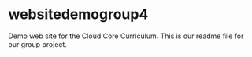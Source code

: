 # websitedemogroup4
Demo web site for the Cloud Core Curriculum. 
This is our readme file for our group project.
